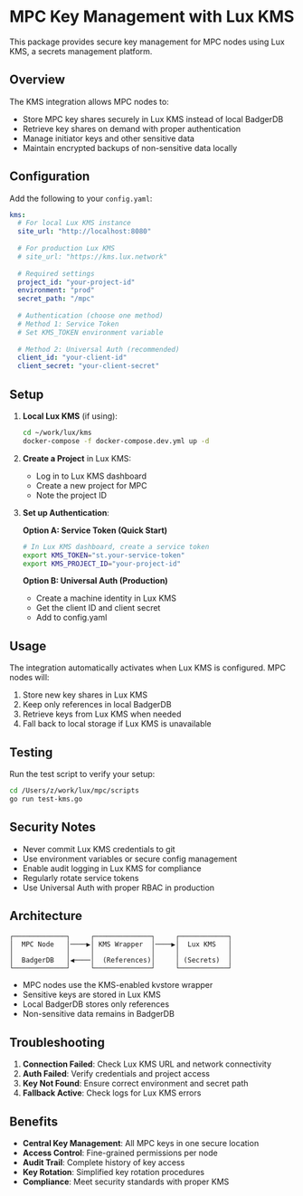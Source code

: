 # MPC Key Management with Lux KMS

This package provides secure key management for MPC nodes using Lux KMS, a secrets management platform.

## Overview

The KMS integration allows MPC nodes to:
- Store MPC key shares securely in Lux KMS instead of local BadgerDB
- Retrieve key shares on demand with proper authentication
- Manage initiator keys and other sensitive data
- Maintain encrypted backups of non-sensitive data locally

## Configuration

Add the following to your `config.yaml`:

```yaml
kms:
  # For local Lux KMS instance
  site_url: "http://localhost:8080"
  
  # For production Lux KMS
  # site_url: "https://kms.lux.network"
  
  # Required settings
  project_id: "your-project-id"
  environment: "prod"
  secret_path: "/mpc"
  
  # Authentication (choose one method)
  # Method 1: Service Token
  # Set KMS_TOKEN environment variable
  
  # Method 2: Universal Auth (recommended)
  client_id: "your-client-id"
  client_secret: "your-client-secret"
```

## Setup

1. **Local Lux KMS** (if using):
   ```bash
   cd ~/work/lux/kms
   docker-compose -f docker-compose.dev.yml up -d
   ```

2. **Create a Project** in Lux KMS:
   - Log in to Lux KMS dashboard
   - Create a new project for MPC
   - Note the project ID

3. **Set up Authentication**:
   
   **Option A: Service Token (Quick Start)**
   ```bash
   # In Lux KMS dashboard, create a service token
   export KMS_TOKEN="st.your-service-token"
   export KMS_PROJECT_ID="your-project-id"
   ```
   
   **Option B: Universal Auth (Production)**
   - Create a machine identity in Lux KMS
   - Get the client ID and client secret
   - Add to config.yaml

## Usage

The integration automatically activates when Lux KMS is configured. MPC nodes will:

1. Store new key shares in Lux KMS
2. Keep only references in local BadgerDB
3. Retrieve keys from Lux KMS when needed
4. Fall back to local storage if Lux KMS is unavailable

## Testing

Run the test script to verify your setup:

```bash
cd /Users/z/work/lux/mpc/scripts
go run test-kms.go
```

## Security Notes

- Never commit Lux KMS credentials to git
- Use environment variables or secure config management
- Enable audit logging in Lux KMS for compliance
- Regularly rotate service tokens
- Use Universal Auth with proper RBAC in production

## Architecture

```
┌─────────────┐     ┌──────────────┐     ┌────────────┐
│  MPC Node   │────▶│ KMS Wrapper  │────▶│  Lux KMS   │
│             │     │              │     │            │
│  BadgerDB   │◀────│  (References)│     │ (Secrets)  │
└─────────────┘     └──────────────┘     └────────────┘
```

- MPC nodes use the KMS-enabled kvstore wrapper
- Sensitive keys are stored in Lux KMS
- Local BadgerDB stores only references
- Non-sensitive data remains in BadgerDB

## Troubleshooting

1. **Connection Failed**: Check Lux KMS URL and network connectivity
2. **Auth Failed**: Verify credentials and project access
3. **Key Not Found**: Ensure correct environment and secret path
4. **Fallback Active**: Check logs for Lux KMS errors

## Benefits

- **Central Key Management**: All MPC keys in one secure location
- **Access Control**: Fine-grained permissions per node
- **Audit Trail**: Complete history of key access
- **Key Rotation**: Simplified key rotation procedures
- **Compliance**: Meet security standards with proper KMS